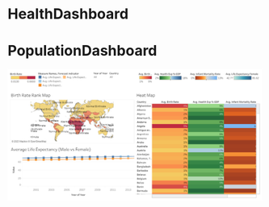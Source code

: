# HealthDashboard
# PopulationDashboard
<p align="center">
  <a href="https://public.tableau.com/app/profile/malaika.n7402/viz/HealthDashboard_16890095906330/HealthDashboard">
  <img src="Health Dashboard.png">
</a>
</p>
